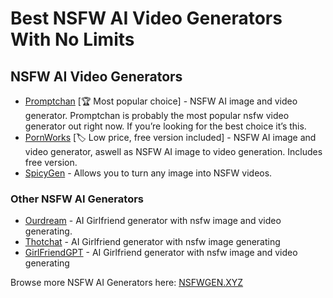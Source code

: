 # Best NSFW AI Video Generators With No Limits

## NSFW AI Video Generators

* [Promptchan](https://nsfwgen.xyz/promptchan) [🏆 Most popular choice] - NSFW AI image and video generator. Promptchan is probably the most popular nsfw video generator out right now. If you’re looking for the best choice it’s this.
* [PornWorks](https://nsfwgen.xyz/pornworks) [🏷️ Low price, free version included] - NSFW AI image and video generator, aswell as NSFW AI image to video generation. Includes free version.
* [SpicyGen](https://nsfwgen.xyz/spicygen) - Allows you to turn any image into NSFW videos.

### Other NSFW AI Generators

* [Ourdream](https://nsfwgen.xyz/ourdream) - AI Girlfriend generator with nsfw image and video generating.
* [Thotchat](https://nsfwgen.xyz/thotchat) - AI Girlfriend generator with nsfw image generating 
* [GirlFriendGPT](https://nsfwgen.xyz/girlfriendgpt) - AI Girlfriend generator with nsfw image and video generating

Browse more NSFW AI Generators here: [NSFWGEN.XYZ](https://nsfwgen.xyz)
